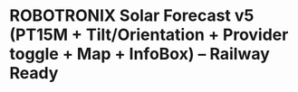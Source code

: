 # ROBOTRONIX Solar Forecast v5 (PT15M + Tilt/Orientation + Provider toggle + Map + InfoBox) – Railway Ready
